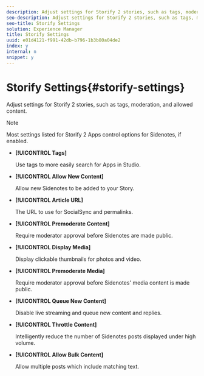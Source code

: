 ```yaml
---
description: Adjust settings for Storify 2 stories, such as tags, moderation, and allowed content.
seo-description: Adjust settings for Storify 2 stories, such as tags, moderation, and allowed content.
seo-title: Storify Settings
solution: Experience Manager
title: Storify Settings
uuid: e01d4121-f991-42db-b796-1b3b80a04de2
index: y
internal: n
snippet: y
---
```


# Storify Settings{#storify-settings}

Adjust settings for Storify 2 stories, such as tags, moderation, and allowed content.

>[!NOTE]
>
>Most settings listed for Storify 2 Apps control options for Sidenotes, if enabled.

* **[!UICONTROL Tags]**

  Use tags to more easily search for Apps in Studio.

* **[!UICONTROL Allow New Content]**

  Allow new Sidenotes to be added to your Story.

* **[!UICONTROL Article URL]**

  The URL to use for SocialSync and permalinks.

* **[!UICONTROL Premoderate Content]**

  Require moderator approval before Sidenotes are made public.

* **[!UICONTROL Display Media]**

  Display clickable thumbnails for photos and video.

* **[!UICONTROL Premoderate Media]**

  Require moderator approval before Sidenotes' media content is made public.

* **[!UICONTROL Queue New Content]**

  Disable live streaming and queue new content and replies.

* **[!UICONTROL Throttle Content]**

  Intelligently reduce the number of Sidenotes posts displayed under high volume.

* **[!UICONTROL Allow Bulk Content]**

  Allow multiple posts which include matching text.

